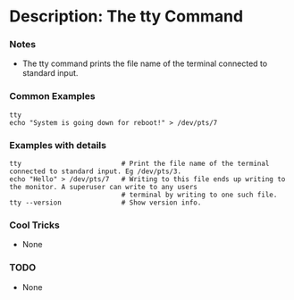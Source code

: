 # Description: The tty Command

### Notes
* The tty command prints the file name of the terminal connected to standard input.

### Common Examples
```shell
tty
echo "System is going down for reboot!" > /dev/pts/7
```

### Examples with details
```shell
tty                         # Print the file name of the terminal connected to standard input. Eg /dev/pts/3.
echo "Hello" > /dev/pts/7   # Writing to this file ends up writing to the monitor. A superuser can write to any users
                            # terminal by writing to one such file.
tty --version               # Show version info.
```

### Cool Tricks
* None

### TODO
* None
